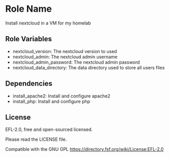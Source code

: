 Role Name
=========

Install nextcloud in a VM for my homelab

Role Variables
--------------

- nextcloud_version: The nextcloud version to used
- nextcloud_admin: The nextcloud admin username
- nextcloud_admin_password: The nextcloud admin password
- nextcloud_data_directory: The data directory used to store all users files

Dependencies
------------

- install_apache2: Install and configure apache2
- install_php: Install and configure php

License
-------

EFL-2.0, free and open-sourced licensed.

Please read the LICENSE file.

Compatible with the GNU GPL https://directory.fsf.org/wiki/License:EFL-2.0
